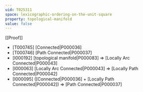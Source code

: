 ```yaml
---
uid: T025311
space: lexicographic-ordering-on-the-unit-square
property: topological-manifold
value: false
---
```

[[Proof]]

* [T000745] [Connected|P000036]
* [T000746] [Path Connected|P000037]
* [I000192] [topological manifold|P000083] => [Locally Arc Connected|P000043]
* [I000063] [Locally Arc Connected|P000043] => [Locally Path Connected|P000042]
* [I000095] ([Connected|P000036] + [Locally Path Connected|P000042]) => [Path Connected|P000037]

